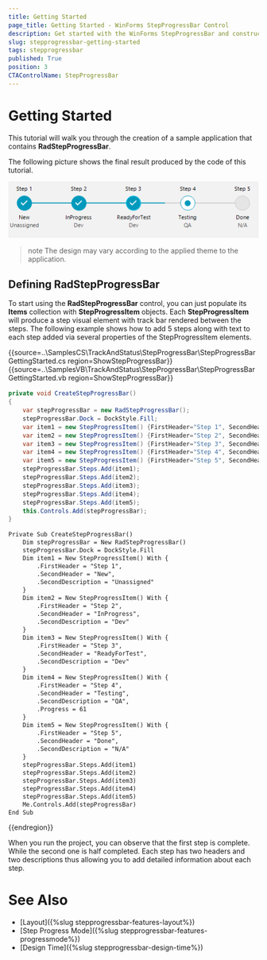 ```yaml
---
title: Getting Started
page_title: Getting Started - WinForms StepProgressBar Control
description: Get started with the WinForms StepProgressBar and construct your step layout navigation.   
slug: stepprogressbar-getting-started
tags: stepprogressbar
published: True
position: 3 
CTAControlName: StepProgressBar
---
```


# Getting Started

This tutorial will walk you through the creation of a sample application that contains __RadStepProgressBar__.

The following picture shows the final result produced by the code of this tutorial.

![stepprogressbar-getting-started 001](images/stepprogressbar-getting-started001.png)

>note The design may vary according to the applied theme to the application. 

## Defining RadStepProgressBar

To start using the __RadStepProgressBar__ control, you can just populate its __Items__ collection with __StepProgressItem__ objects. Each __StepProgressItem__ will produce a step visual element with track bar rendered between the steps. The following example shows how to add 5 steps along with text to each step added via several properties of the StepProgressItem elements.

{{source=..\SamplesCS\TrackAndStatus\StepProgressBar\StepProgressBarGettingStarted.cs region=ShowStepProgressBar}} 
{{source=..\SamplesVB\TrackAndStatus\StepProgressBar\StepProgressBarGettingStarted.vb region=ShowStepProgressBar}} 

````C#
private void CreateStepProgressBar()
{
    var stepProgressBar = new RadStepProgressBar();
    stepProgressBar.Dock = DockStyle.Fill;
    var item1 = new StepProgressItem() {FirstHeader="Step 1", SecondHeader = "New", SecondDescription = "Unassigned" };
    var item2 = new StepProgressItem() {FirstHeader="Step 2", SecondHeader = "InProgress", SecondDescription = "Dev" };
    var item3 = new StepProgressItem() {FirstHeader="Step 3", SecondHeader = "ReadyForTest", SecondDescription = "Dev" };
    var item4 = new StepProgressItem() {FirstHeader="Step 4", SecondHeader = "Testing", SecondDescription = "QA", Progress = 61, };
    var item5 = new StepProgressItem() {FirstHeader="Step 5", SecondHeader = "Done", SecondDescription = "N/A" };
    stepProgressBar.Steps.Add(item1);
    stepProgressBar.Steps.Add(item2);
    stepProgressBar.Steps.Add(item3);
    stepProgressBar.Steps.Add(item4);
    stepProgressBar.Steps.Add(item5);
    this.Controls.Add(stepProgressBar);
}

````
````VB.NET
Private Sub CreateStepProgressBar()
	Dim stepProgressBar = New RadStepProgressBar()
	stepProgressBar.Dock = DockStyle.Fill
	Dim item1 = New StepProgressItem() With {
		.FirstHeader = "Step 1",
		.SecondHeader = "New",
		.SecondDescription = "Unassigned"
	}
	Dim item2 = New StepProgressItem() With {
		.FirstHeader = "Step 2",
		.SecondHeader = "InProgress",
		.SecondDescription = "Dev"
	}
	Dim item3 = New StepProgressItem() With {
		.FirstHeader = "Step 3",
		.SecondHeader = "ReadyForTest",
		.SecondDescription = "Dev"
	}
	Dim item4 = New StepProgressItem() With {
		.FirstHeader = "Step 4",
		.SecondHeader = "Testing",
		.SecondDescription = "QA",
		.Progress = 61
	}
	Dim item5 = New StepProgressItem() With {
		.FirstHeader = "Step 5",
		.SecondHeader = "Done",
		.SecondDescription = "N/A"
	}
	stepProgressBar.Steps.Add(item1)
	stepProgressBar.Steps.Add(item2)
	stepProgressBar.Steps.Add(item3)
	stepProgressBar.Steps.Add(item4)
	stepProgressBar.Steps.Add(item5)
	Me.Controls.Add(stepProgressBar)
End Sub

````

{{endregion}} 

When you run the project, you can observe that the first step is complete. While the second one is half completed. Each step has two headers and two descriptions thus allowing you to add detailed information about each step.

# See Also

* [Layout]({%slug stepprogressbar-features-layout%})
* [Step Progress Mode]({%slug stepprogressbar-features-progressmode%})
* [Design Time]({%slug stepprogressbar-design-time%}) 
 
        

